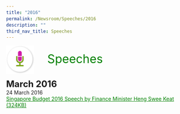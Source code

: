 ```yaml
---
title: "2016"
permalink: /Newsroom/Speeches/2016
description: ""
third_nav_title: Speeches
---
```

<img class="MicIcon" src="/images/icons/ico_speeches.png" align="left"><br><font align="center" color="green" size="+3">&nbsp;&nbsp;&nbsp;&nbsp;Speeches</font><br><br><br>
<font size="+2"><b>March 2016</b></font><br>
24 March 2016<br>
<a class="hyperlink" href="/files/pdf-speeches/2016/march/FY2016%20Budget%20Statement.pdf
">Singapore Budget 2016 Speech by Finance Minister Heng Swee Keat  (324KB)</a>


<style>
img.MicIcon {
  height: 15%;
  width: 15%;
}
	
a.hyperlink {
	color:green
	}
	
</style>